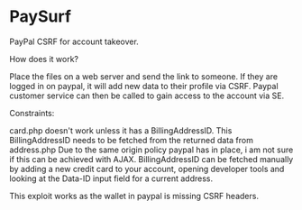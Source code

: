 # PaySurf


PayPal CSRF for account takeover.

How does it work?

Place the files on a web server and send the link to someone.
If they are logged in on paypal, it will add new data to their profile via CSRF.
Paypal customer service can then be called to gain access to the account via SE.

Constraints:

card.php doesn't work unless it has a BillingAddressID.
This BillingAddressID needs to be fetched from the returned data from address.php
Due to the same origin policy paypal has in place, i am not sure if this can be achieved with AJAX.
BillingAddressID can be fetched manually by adding a new credit card to your account, opening developer tools and
looking at the Data-ID input field for a current address.

This exploit works as the wallet in paypal is missing CSRF headers.

